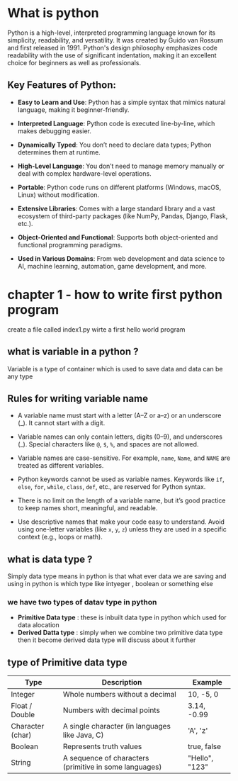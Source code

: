 # What is python

Python is a high-level, interpreted programming language known for its simplicity, readability, and versatility. It was created by Guido van Rossum and first released in 1991. Python's design philosophy emphasizes code readability with the use of significant indentation, making it an excellent choice for beginners as well as professionals.

## Key Features of Python:

- **Easy to Learn and Use**: Python has a simple syntax that mimics natural language, making it beginner-friendly.

- **Interpreted Language**: Python code is executed line-by-line, which makes debugging easier.

- **Dynamically Typed**: You don’t need to declare data types; Python determines them at runtime.

- **High-Level Language**: You don’t need to manage memory manually or deal with complex hardware-level operations.

- **Portable**: Python code runs on different platforms (Windows, macOS, Linux) without modification.

- **Extensive Libraries**: Comes with a large standard library and a vast ecosystem of third-party packages (like NumPy, Pandas, Django, Flask, etc.).

- **Object-Oriented and Functional**: Supports both object-oriented and functional programming paradigms.

- **Used in Various Domains**: From web development and data science to AI, machine learning, automation, game development, and more.

# chapter 1 - how to write first python program
create a file called index1.py wirte a first hello world program

## what is variable in a python ? 
Variable is a type of container which is used to save data and data can be any type

## Rules for writing variable name  
- A variable name must start with a letter (A–Z or a–z) or an underscore (_). It cannot start with a digit.

- Variable names can only contain letters, digits (0–9), and underscores (_). Special characters like `@`, `$`, `%`, and spaces are not allowed.

- Variable names are case-sensitive. For example, `name`, `Name`, and `NAME` are treated as different variables.

- Python keywords cannot be used as variable names. Keywords like `if`, `else`, `for`, `while`, `class`, `def`, etc., are reserved for Python syntax.

- There is no limit on the length of a variable name, but it’s good practice to keep names short, meaningful, and readable.

- Use descriptive names that make your code easy to understand. Avoid using one-letter variables (like `x`, `y`, `z`) unless they are used in a specific context (e.g., loops or math).


## what is data type ? 
Simply data type means in python is that what ever data we are saving and using in python is which type like intyeger , boolean or something else 

### we have two types of datav type in python 
- **Primitive Data type** : these is inbuilt data type in python which used for data alocation 
- **Derived Datta type** : simply when we combine two primitive data type then it become derived data type will discuss about it further 

## type of Primitive data type 
| Type             | Description                                                  | Example           |
|------------------|--------------------------------------------------------------|-------------------|
| Integer          | Whole numbers without a decimal                              | 10, -5, 0         |
| Float / Double   | Numbers with decimal points                                  | 3.14, -0.99       |
| Character (char) | A single character (in languages like Java, C)               | 'A', 'z'          |
| Boolean          | Represents truth values                                       | true, false       |
| String           | A sequence of characters (primitive in some languages)       | "Hello", "123"    |






